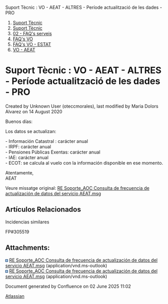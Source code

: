 Suport Tècnic : VO - AEAT - ALTRES - Període actualització de les dades - PRO  

1.  [Suport Tècnic](index.html)
2.  [Suport Tècnic](13893782.html)
3.  [02 - FAQ's serveis](26313393.html)
4.  [FAQ's VO](28705575.html)
5.  [FAQ's VO - ESTAT](28705579.html)
6.  [VO - AEAT](VO---AEAT_36340975.html)

Suport Tècnic : VO - AEAT - ALTRES - Període actualització de les dades - PRO
=============================================================================

Created by Unknown User (oteccmorales), last modified by Maria Dolors Alvarez on 14 August 2020

  

Buenos días:  
  
Los datos se actualizan:  
  
\- Información Catastral : carácter anual  
\- IRPF: carácter anual  
\- Pensiones Públicas Exentas: carácter anual  
\- IAE: carácter anual  
\- ECOT: se calcula al vuelo con la información disponible en ese momento.  
  
Atentamente,  
AEAT

  

Veure missatge original: [RE Soporte\_AOC Consulta de frecuencia de actualización de datos del servicio AEAT.msg](attachments/28705180/28705181.msg)

Artículos Relacionados
----------------------

  

  

Incidencias similares

FP#305519

  

Attachments:
------------

![](images/icons/bullet_blue.gif) [RE Soporte\_AOC Consulta de frecuencia de actualización de datos del servicio AEAT.msg](attachments/28705180/28705182.msg) (application/vnd.ms-outlook)  
![](images/icons/bullet_blue.gif) [RE Soporte\_AOC Consulta de frecuencia de actualización de datos del servicio AEAT.msg](attachments/28705180/28705181.msg) (application/vnd.ms-outlook)  

Document generated by Confluence on 02 June 2025 11:02

[Atlassian](http://www.atlassian.com/)